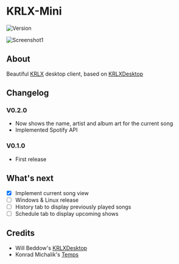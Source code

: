 # KRLX-Mini
![Version](https://img.shields.io/badge/version-0.2.0-blue.svg)

![Screenshot1](https://i.imgur.com/gV5zCEj.png)

## About
Beautiful [KRLX](http://krlx.org) desktop client, based on [KRLXDesktop](http://willbeddow.com/krlxdesktop/)

## Changelog
### V0.2.0
* Now shows the name, artist and album art for the current song
* Implemented Spotify API
### V0.1.0
* First release

## What's next
- [x] Implement current song view
- [ ] Windows & Linux release
- [ ] History tab to display previously played songs
- [ ] Schedule tab to display upcoming shows

## Credits
* Will Beddow's [KRLXDesktop](http://willbeddow.com/krlxdesktop/)
* Konrad Michalik's [Temps](https://github.com/jackd248/temps/)
